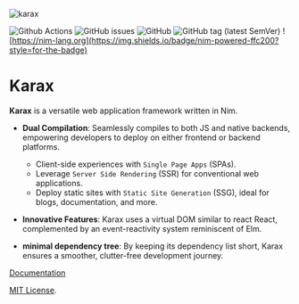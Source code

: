 ![karax](https://user-images.githubusercontent.com/22755228/117183486-482b2a00-ade0-11eb-88e6-d8eeb28951ca.png)

![Github Actions](https://img.shields.io/github/actions/workflow/status/karaxnim/karax/ci.yml?branch=master&style=for-the-badge) ![GitHub issues](https://img.shields.io/github/issues-raw/karaxnim/karax?style=for-the-badge) ![GitHub](https://img.shields.io/github/license/karaxnim/karax?style=for-the-badge) ![GitHub tag (latest SemVer)](https://img.shields.io/github/v/tag/karaxnim/karax?sort=semver&style=for-the-badge) ![https://nim-lang.org](https://img.shields.io/badge/nim-powered-ffc200?style=for-the-badge)
 
# Karax

**Karax** is a versatile web application framework written in Nim.

- **Dual Compilation**: Seamlessly compiles to both JS and native backends, empowering developers to deploy on either frontend or backend platforms.
  - Client-side experiences with `Single Page Apps` (SPAs).
  - Leverage `Server Side Rendering` (SSR) for conventional web applications.
  - Deploy static sites with `Static Site Generation` (SSG), ideal for blogs, documentation, and more.

- **Innovative Features**: Karax uses a virtual DOM similar to react React, complemented by an event-reactivity system reminiscent of Elm.
- **minimal dependency tree**: By keeping its dependency list short, Karax ensures a smoother, clutter-free development journey.

[Documentation](https://karaxnim.github.io/karax/dist/)

[MIT License](https://github.com/karaxnim/karax/blob/master/LICENSE.txt).

